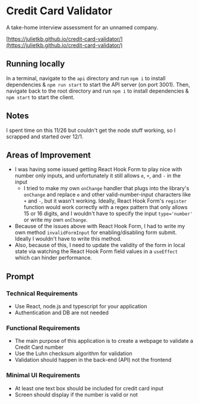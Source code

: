# Credit Card Validator

A take-home interview assessment for an unnamed company.

[https://julietkb.github.io/credit-card-validator/](https://julietkb.github.io/credit-card-validator/)

## Running locally

In a terminal, navigate to the `api` directory and run `npm i` to install dependencies & `npm run start` to start the API server (on port 3001). Then, navigate back to the root directory and run `npm i` to install dependencies & `npm start` to start the client.


## Notes

I spent time on this 11/26 but couldn't get the node stuff working, so I scrapped and started over 12/1.


## Areas of Improvement

- I was having some issued getting React Hook Form to play nice with number only inputs, and unfortunately it still allows `e`, `+`, and `-` in the input
  - I tried to make my own `onChange` handler that plugs into the library's `onChange` and replace `e` and other valid-number-input characters like `+` and `-`, but it wasn't working. Ideally, React Hook Form's `register` function would work correctly with a regex pattern that only allows 15 or 16 digits, and I wouldn't have to specify the input `type='number'` or write my own `onChange`.
- Because of the issues above with React Hook Form, I had to write my own method `invalidFormInput` for enabling/disabling form submit. Ideally I wouldn't have to write this method.
- Also, because of this, I need to update the validity of the form in local state via watching the React Hook Form field values in a `useEffect` which can hinder performance.

## Prompt

### Technical Requirements
- Use React, node.js and typescript for your application
- Authentication and DB are not needed

### Functional Requirements
- The main purpose of this application is to create a webpage to validate a Credit Card number
- Use the Luhn checksum algorithm for validation
- Validation should happen in the back-end (API) not the frontend

### Minimal UI Requirements
- At least one text box should be included for credit card input
- Screen should display if the number is valid or not
